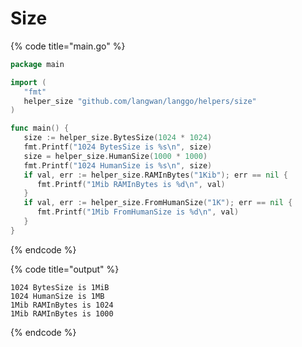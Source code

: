 # Size

{% code title="main.go" %}
```go
package main

import (
   "fmt"
   helper_size "github.com/langwan/langgo/helpers/size"
)

func main() {
   size := helper_size.BytesSize(1024 * 1024)
   fmt.Printf("1024 BytesSize is %s\n", size)
   size = helper_size.HumanSize(1000 * 1000)
   fmt.Printf("1024 HumanSize is %s\n", size)
   if val, err := helper_size.RAMInBytes("1Kib"); err == nil {
      fmt.Printf("1Mib RAMInBytes is %d\n", val)
   }
   if val, err := helper_size.FromHumanSize("1K"); err == nil {
      fmt.Printf("1Mib FromHumanSize is %d\n", val)
   }
}
```
{% endcode %}

{% code title="output" %}
```shell
1024 BytesSize is 1MiB
1024 HumanSize is 1MB
1Mib RAMInBytes is 1024
1Mib RAMInBytes is 1000
```
{% endcode %}
